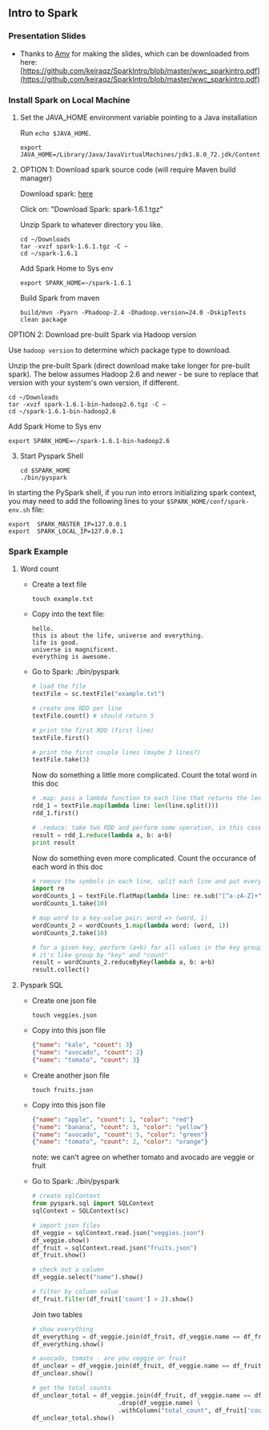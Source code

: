 ## Intro to Spark


### Presentation Slides

- Thanks to [Amy](https://github.com/eastcoastdaffodil) for making the slides, which can be downloaded from here:
[https://github.com/keiraqz/SparkIntro/blob/master/wwc_sparkintro.pdf](https://github.com/keiraqz/SparkIntro/blob/master/wwc_sparkintro.pdf)


### Install Spark on Local Machine

1. Set the JAVA_HOME environment variable pointing to a Java installation

	Run ```echo $JAVA_HOME```.


	```
	export JAVA_HOME=/Library/Java/JavaVirtualMachines/jdk1.8.0_72.jdk/Contents/Home
	```


2. OPTION 1: Download spark source code (will require Maven build manager)

	Download spark: [here](http://spark.apache.org/downloads.html)

	Click on: "Download Spark: spark-1.6.1.tgz"

	Unzip Spark to whatever directory you like.

	```
	cd ~/Downloads
	tar -xvzf spark-1.6.1.tgz -C ~
	cd ~/spark-1.6.1
	```

	Add Spark Home to Sys env

	```
	export SPARK_HOME=~/spark-1.6.1
	```
	
	Build Spark from maven
	```
	build/mvn -Pyarn -Phadoop-2.4 -Dhadoop.version=24.0 -DskipTests clean package
	```

  OPTION 2: Download pre-built Spark via Hadoop version

  Use ```hadoop version``` to determine which package type to download.

  Unzip the pre-built Spark (direct download make take longer for pre-built spark). The below assumes Hadoop 2.6 and newer - be sure to replace that version with your system's own version, if different.

  ```
  cd ~/Downloads
  tar -xvzf spark-1.6.1-bin-hadoop2.6.tgz -C ~
  cd ~/spark-1.6.1-bin-hadoop2.6
  ```

  Add Spark Home to Sys env

  ```
  export SPARK_HOME=~/spark-1.6.1-bin-hadoop2.6
  ```


3. Start Pyspark Shell

	```
	cd $SPARK_HOME
	./bin/pyspark
	```

  In starting the PySpark shell, if you run into errors initializing spark context, you may need to add the following lines to your `$SPARK_HOME/conf/spark-env.sh` file:

  ```
  export  SPARK_MASTER_IP=127.0.0.1
  export  SPARK_LOCAL_IP=127.0.0.1
  ```


### Spark Example

1. Word count

	- Create a text file

		```
		touch example.txt
		```

	- Copy into the text file:

		```
		hello.
		this is about the life, universe and everything.
		life is good.
		universe is magnificent.
		everything is awesome.
		```

	- Go to Spark: ./bin/pyspark

		```python
		# load the file
		textFile = sc.textFile("example.txt")

		# create one RDD per line
		textFile.count() # should return 5

		# print the first RDD (first line)
		textFile.first()

		# print the first couple lines (maybe 3 lines?)
		textFile.take(3)
		```

		Now do something a little more complicated. Count the total word in this doc

		```python
		# .map: pass a lambda function to each line that returns the length of the line
		rdd_1 = textFile.map(lambda line: len(line.split()))
		rdd_1.first()

		# .reduce: take two RDD and perform some operation, in this case, add up the length of two lines
		result = rdd_1.reduce(lambda a, b: a+b)
		print result
		```

		Now do something even more complicated. Count the occurance of each word in this doc

		```python
		# remove the symbols in each line, split each line and put everything together
		import re
		wordCounts_1 = textFile.flatMap(lambda line: re.sub("[^a-zA-Z]+", " ", line).split())
		wordCounts_1.take(10)

		# map word to a key-value pair: word => (word, 1)
		wordCounts_2 = wordCounts_1.map(lambda word: (word, 1))
		wordCounts_2.take(10)

		# for a given key, perform (a+b) for all values in the key group
		# it's like group by "key" and "count"
		result = wordCounts_2.reduceByKey(lambda a, b: a+b)
		result.collect()
		```


2. Pyspark SQL

	- Create one json file

		```
		touch veggies.json
		```

	- Copy into this json file

		```json
		{"name": "kale", "count": 3}
		{"name": "avocado", "count": 2}
		{"name": "tomato", "count": 3}
		```

	- Create another json file

		```
		touch fruits.json
		```

	- Copy into this json file

		```json
		{"name": "apple", "count": 1, "color": "red"}
		{"name": "banana", "count": 3, "color": "yellow"}
		{"name": "avocado", "count": 5, "color": "green"}
		{"name": "tomato", "count": 2, "color": "orange"}
		```
		note: we can't agree on whether tomato and avocado are veggie or fruit

	- Go to Spark: ./bin/pyspark

		```python
		# create sqlContext
		from pyspark.sql import SQLContext
		sqlContext = SQLContext(sc)

		# import json files
		df_veggie = sqlContext.read.json("veggies.json")
		df_veggie.show()
		df_fruit = sqlContext.read.json("fruits.json")
		df_fruit.show()

		# check out a column
		df_veggie.select("name").show()

		# filter by column value
		df_fruit.filter(df_fruit['count'] > 2).show()
		```

		Join two tables

		```python
		# show everything
		df_everything = df_veggie.join(df_fruit, df_veggie.name == df_fruit.name, 'outer')
		df_everything.show()

		# avocado, tomato - are you veggie or fruit
		df_unclear = df_veggie.join(df_fruit, df_veggie.name == df_fruit.name, 'inner').drop(df_veggie.name)
		df_unclear.show()

		# get the total counts
		df_unclear_total = df_veggie.join(df_fruit, df_veggie.name == df_fruit.name, 'inner') \
								.drop(df_veggie.name) \
								.withColumn("total_count", df_fruit['count'] + df_veggie['count'])
		df_unclear_total.show()
		```

